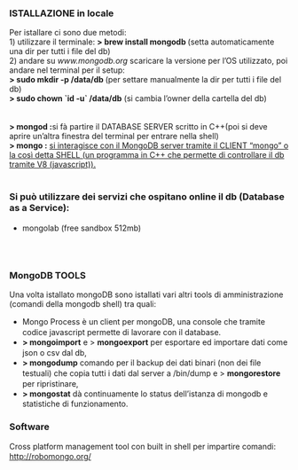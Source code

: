 <h3>ISTALLAZIONE in locale</h3>Per istallare ci sono due metodi:&nbsp;<div>1) utilizzare il terminale: <b>&gt; brew install mongodb </b>(setta automaticamente una dir per tutti i file del db)</div><div>2) andare su <i>www.mongodb.org</i> scaricare la versione per l’OS utilizzato, poi andare nel terminal per il setup:&nbsp;</div><div><b>&gt; sudo mkdir -p /data/db </b>(per settare manualmente la dir per tutti i file del db)</div><div><b>&gt; sudo chown `id -u` /data/db</b> (si cambia l’owner della cartella del db)</div><div><br></div><div><br></div><div><b>&gt; mongod   :</b>si fà partire il DATABASE SERVER scritto in C++(poi si deve aprire un’altra finestra del terminal per entrare nella shell)</div><div><b>&gt; mongo     :</b> <u>si interagisce con il MongoDB server tramite il CLIENT “mongo” o la così detta SHELL (un programma in C++ che permette di controllare il db tramite V8 (javascript)).</u></div><div><br></div><h3>Si può utilizzare dei servizi che ospitano online il db (Database as a Service):</h3><div><ul><li><span style="line-height: 1.4;">mongolab (free sandbox 512mb)</span><br></li></ul></div><h3><br></h3><h3>MongoDB TOOLS</h3><div>Una volta istallato mongoDB sono istallati vari altri tools di amministrazione (comandi della mongodb shell) tra quali:</div><div><ul><li><span style="line-height: 1.4;">Mongo Process è un client per mongoDB, una console che tramite codice javascript permette di lavorare con il database.&nbsp;</span></li><li><b style="line-height: 1.4;">&gt; mongoimport</b><span style="line-height: 1.4;"> e &gt; </span><b style="line-height: 1.4;">mongoexport</b><span style="line-height: 1.4;"> per esportare ed importare dati come json o csv dal db,&nbsp;</span><br></li><li><b style="line-height: 1.4;">&gt; mongodump</b><span style="line-height: 1.4;"> </span><span style="line-height: 1.4;">comando per il backup dei dati binari (non dei file testuali) che copia tutti i dati dal server a /bin/dump e &gt; </span><b style="line-height: 1.4;">mongorestore</b><span style="line-height: 1.4;"> per ripristinare,&nbsp;</span><br></li><li><b style="line-height: 1.4;">&gt; mongostat</b><span style="line-height: 1.4;"> dà continuamente lo status dell’istanza di mongodb e statistiche di funzionamento.</span></li></ul></div><h3>Software</h3><div>Cross platform management tool con built in shell per impartire comandi: <span style="line-height: 1.4;"> </span><a href="http://robomongo.org/" style="line-height: 1.4;">http://robomongo.org/</a></div>